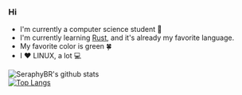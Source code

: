### Hi

<!--
**SeraphyBR/SeraphyBR** is a ✨ _special_ ✨ repository because its `README.md` (this file) appears on your GitHub profile.

Here are some ideas to get you started:

- 🔭 I’m currently working on ...
- 🌱 I’m currently learning ...
- 👯 I’m looking to collaborate on ...
- 🤔 I’m looking for help with ...
- 💬 Ask me about ...
- 📫 How to reach me: ...
- 😄 Pronouns: ...
- ⚡ Fun fact: ...
-->
- I'm currently a computer science student :green_book:
- I'm currently learning [Rust](https://www.rust-lang.org/), and it's already my favorite language.
- My favorite color is green :four_leaf_clover:
- I :heart: LINUX, a lot :computer:


![SeraphyBR's github stats](https://github-readme-stats.vercel.app/api?username=SeraphyBR&show_icons=true&theme=vue)
<br/>
[![Top Langs](https://github-readme-stats.vercel.app/api/top-langs/?username=SeraphyBR&layout=compact)](https://github.com/anuraghazra/github-readme-stats)

